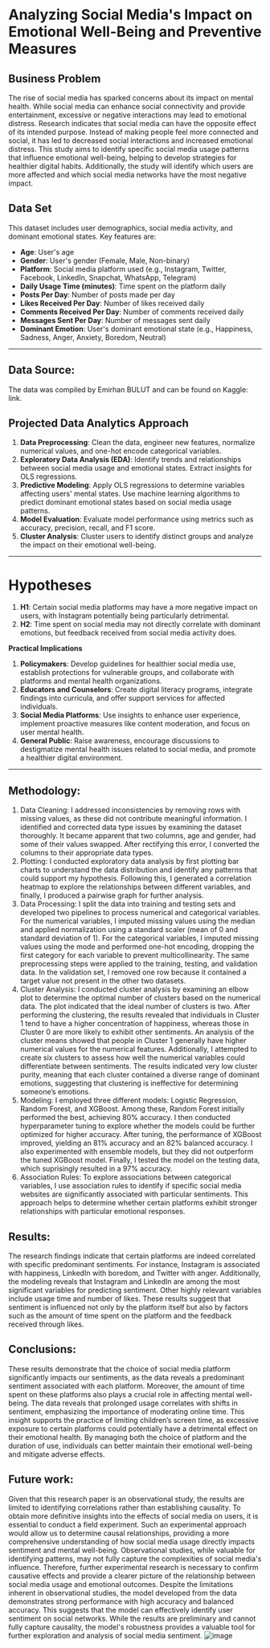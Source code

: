 # Analyzing Social Media's Impact on Emotional Well-Being and Preventive Measures
## Business Problem
The rise of social media has sparked concerns about its impact on mental health. While social media can enhance social connectivity and provide entertainment, excessive or negative interactions may lead to emotional distress. Research indicates that social media can have the opposite effect of its intended purpose.  Instead of making people feel more connected and social, it has led to decreased social interactions and increased emotional distress.  This study aims to identify specific social media usage patterns that influence emotional well-being, helping to develop strategies for healthier digital habits. Additionally, the study will identify which users are more affected and which social media networks have the most negative impact.
## Data Set

This dataset includes user demographics, social media activity, and dominant emotional states. Key features are:

- **Age**: User's age
- **Gender**: User's gender (Female, Male, Non-binary)
- **Platform**: Social media platform used (e.g., Instagram, Twitter, Facebook, LinkedIn, Snapchat, WhatsApp, Telegram)
- **Daily Usage Time (minutes)**: Time spent on the platform daily
- **Posts Per Day**: Number of posts made per day
- **Likes Received Per Day**: Number of likes received daily
- **Comments Received Per Day**: Number of comments received daily
- **Messages Sent Per Day**: Number of messages sent daily
- **Dominant Emotion**: User's dominant emotional state (e.g., Happiness, Sadness, Anger, Anxiety, Boredom, Neutral)

---
## Data Source: 
The data was compiled by Emirhan BULUT and can be found on Kaggle: link.
## Projected Data Analytics Approach

1. **Data Preprocessing**: Clean the data, engineer new features, normalize numerical values, and one-hot encode categorical variables.
2. **Exploratory Data Analysis (EDA)**: Identify trends and relationships between social media usage and emotional states. Extract insights for OLS regressions.
3. **Predictive Modeling**: Apply OLS regressions to determine variables affecting users' mental states. Use machine learning algorithms to predict dominant emotional states based on social media usage patterns.
4. **Model Evaluation**: Evaluate model performance using metrics such as accuracy, precision, recall, and F1 score.
5. **Cluster Analysis**: Cluster users to identify distinct groups and analyze the impact on their emotional well-being.

---
# Hypotheses

1. **H1**: Certain social media platforms may have a more negative impact on users, with Instagram potentially being particularly detrimental.
2. **H2**: Time spent on social media may not directly correlate with dominant emotions, but feedback received from social media activity does.

**Practical Implications**

1. **Policymakers**: Develop guidelines for healthier social media use, establish protections for vulnerable groups, and collaborate with platforms and mental health organizations.
2. **Educators and Counselors**: Create digital literacy programs, integrate findings into curricula, and offer support services for affected individuals.
3. **Social Media Platforms**: Use insights to enhance user experience, implement proactive measures like content moderation, and focus on user mental health.
4. **General Public**: Raise awareness, encourage discussions to destigmatize mental health issues related to social media, and promote a healthier digital environment.

---
## Methodology:
1.	Data Cleaning: I addressed inconsistencies by removing rows with missing values, as these did not contribute meaningful information. I identified and corrected data type issues by examining the dataset thoroughly. It became apparent that two columns, age and gender, had some of their values swapped. After rectifying this error, I converted the columns to their appropriate data types.
2.	Plotting: I conducted exploratory data analysis by first plotting bar charts to understand the data distribution and identify any patterns that could support my hypothesis. Following this, I generated a correlation heatmap to explore the relationships between different variables, and finally, I produced a pairwise graph for further analysis.
3.	Data Processing: I split the data into training and testing sets and developed two pipelines to process numerical and categorical variables. For the numerical variables, I imputed missing values using the median and applied normalization using a standard scaler (mean of 0 and standard deviation of 1). For the categorical variables, I imputed missing values using the mode and performed one-hot encoding, dropping the first category for each variable to prevent multicollinearity. The same preprocessing steps were applied to the training, testing, and validation data. In the validation set, I removed one row because it contained a target value not present in the other two datasets.
4.	Cluster Analysis: I conducted cluster analysis by examining an elbow plot to determine the optimal number of clusters based on the numerical data. The plot indicated that the ideal number of clusters is two. After performing the clustering, the results revealed that individuals in Cluster 1 tend to have a higher concentration of happiness, whereas those in Cluster 0 are more likely to exhibit other sentiments. An analysis of the cluster means showed that people in Cluster 1 generally have higher numerical values for the numerical features. Additionally, I attempted to create six clusters to assess how well the numerical variables could differentiate between sentiments. The results indicated very low cluster purity, meaning that each cluster contained a diverse range of dominant emotions, suggesting that clustering is ineffective for determining someone’s emotions.
5.	Modeling: I employed three different models: Logistic Regression, Random Forest, and XGBoost. Among these, Random Forest initially performed the best, achieving 80% accuracy. I then conducted hyperparameter tuning to explore whether the models could be further optimized for higher accuracy. After tuning, the performance of XGBoost improved, yielding an 81% accuracy and an 82% balanced accuracy. I also experimented with ensemble models, but they did not outperform the tuned XGBoost model. Finally, I tested the model on the testing data, which suprisingly resulted in a 97% accuracy.
6.	Association Rules: To explore associations between categorical variables, I use association rules to identify if specific social media websites are significantly associated with particular sentiments. This approach helps to determine whether certain platforms exhibit stronger relationships with particular emotional responses.
## Results:
The research findings indicate that certain platforms are indeed correlated with specific predominant sentiments. For instance, Instagram is associated with happiness, LinkedIn with boredom, and Twitter with anger. Additionally, the modeling reveals that Instagram and LinkedIn are among the most significant variables for predicting sentiment. Other highly relevant variables include usage time and number of likes. These results suggest that sentiment is influenced not only by the platform itself but also by factors such as the amount of time spent on the platform and the feedback received through likes.
## Conclusions:
These results demonstrate that the choice of social media platform significantly impacts our sentiments, as the data reveals a predominant sentiment associated with each platform. Moreover, the amount of time spent on these platforms also plays a crucial role in affecting mental well-being. The data reveals that prolonged usage correlates with shifts in sentiment, emphasizing the importance of moderating online time. This insight supports the practice of limiting children’s screen time, as excessive exposure to certain platforms could potentially have a detrimental effect on their emotional health. By managing both the choice of platform and the duration of use, individuals can better maintain their emotional well-being and mitigate adverse effects.
## Future work: 
Given that this research paper is an observational study, the results are limited to identifying correlations rather than establishing causality. To obtain more definitive insights into the effects of social media on users, it is essential to conduct a field experiment. Such an experimental approach would allow us to determine causal relationships, providing a more comprehensive understanding of how social media usage directly impacts sentiment and mental well-being. Observational studies, while valuable for identifying patterns, may not fully capture the complexities of social media's influence. Therefore, further experimental research is necessary to confirm causative effects and provide a clearer picture of the relationship between social media usage and emotional outcomes. Despite the limitations inherent in observational studies, the model developed from the data demonstrates strong performance with high accuracy and balanced accuracy. This suggests that the model can effectively identify user sentiment on social networks. While the results are preliminary and cannot fully capture causality, the model's robustness provides a valuable tool for further exploration and analysis of social media sentiment.
![image](https://github.com/user-attachments/assets/a8273158-0431-48a4-9e16-5e1e8db34fce)
